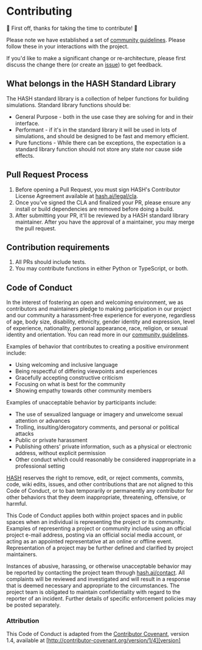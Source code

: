# Contributing

🎉 First off, thanks for taking the time to contribute! 🎉

Please note we have established a set of [community guidelines](https://hash.ai/legal/trust-safety/community?utm_medium=organic&utm_source=github_readme_labs-repo_sim-engine-stdlib-contributing-guide). Please follow these in your interactions with the project.

If you'd like to make a significant change or re-architecture, please first discuss the change there (or create an [issue](https://github.com/hashintel/labs/issues)) to get feedback.

## What belongs in the HASH Standard Library

The HASH standard library is a collection of helper functions for building simulations. Standard library functions should be:

- General Purpose - both in the use case they are solving for and in their interface.
- Performant - if it's in the standard library it will be used in lots of simulations, and should be designed to be fast and memory efficient.
- Pure functions - While there can be exceptions, the expectation is a standard library function should not store any state nor cause side effects.

## Pull Request Process

1.  Before opening a Pull Request, you must sign HASH's Contributor License Agreement available at [hash.ai/legal/cla](https://hash.ai/legal/cla).
1.  Once you've signed the CLA and finalized your PR, please ensure any install or build dependencies are removed before doing a build.
1.  After submitting your PR, it'll be reviewed by a HASH standard library maintainer. After you have the approval of a maintainer, you may merge the pull request.

## Contribution requirements

1.  All PRs should include tests.
1.  You may contribute functions in either Python or TypeScript, or both.

## Code of Conduct

In the interest of fostering an open and welcoming environment, we as
contributors and maintainers pledge to making participation in our project and
our community a harassment-free experience for everyone, regardless of age, body
size, disability, ethnicity, gender identity and expression, level of experience,
nationality, personal appearance, race, religion, or sexual identity and
orientation. You can read more in our [community guidelines](https://hash.ai/legal/trust-safety/community?utm_medium=organic&utm_source=github_readme_labs-repo_sim-engine-stdlib-contributing-guide).

Examples of behavior that contributes to creating a positive environment
include:

- Using welcoming and inclusive language
- Being respectful of differing viewpoints and experiences
- Gracefully accepting constructive criticism
- Focusing on what is best for the community
- Showing empathy towards other community members

Examples of unacceptable behavior by participants include:

- The use of sexualized language or imagery and unwelcome sexual attention or
  advances
- Trolling, insulting/derogatory comments, and personal or political attacks
- Public or private harassment
- Publishing others' private information, such as a physical or electronic
  address, without explicit permission
- Other conduct which could reasonably be considered inappropriate in a
  professional setting

[HASH](https://hash.ai/?utm_medium=organic&utm_source=github_readme_labs-repo_sim-engine-stdlib-contributing-guide)
reserves the right to remove, edit, or reject comments, commits, code, wiki
edits, issues, and other contributions that are not aligned to this Code of
Conduct, or to ban temporarily or permanently any contributor for other
behaviors that they deem inappropriate, threatening, offensive, or harmful.

This Code of Conduct applies both within project spaces and in public spaces
when an individual is representing the project or its community. Examples of
representing a project or community include using an official project e-mail
address, posting via an official social media account, or acting as an appointed
representative at an online or offline event. Representation of a project may be
further defined and clarified by project maintainers.

Instances of abusive, harassing, or otherwise unacceptable behavior may be
reported by contacting the project team through [hash.ai/contact](https://hash.ai/contact?utm_medium=organic&utm_source=github_readme_labs-repo_sim-engine-stdlib-contributing-guide).
All complaints will be reviewed and investigated and will result in a response that
is deemed necessary and appropriate to the circumstances. The project team is
obligated to maintain confidentiality with regard to the reporter of an incident.
Further details of specific enforcement policies may be posted separately.

### Attribution

This Code of Conduct is adapted from the [Contributor Covenant][homepage], version 1.4,
available at [http://contributor-covenant.org/version/1/4][version]

[homepage]: http://contributor-covenant.org
[version]: http://contributor-covenant.org/version/1/4/
